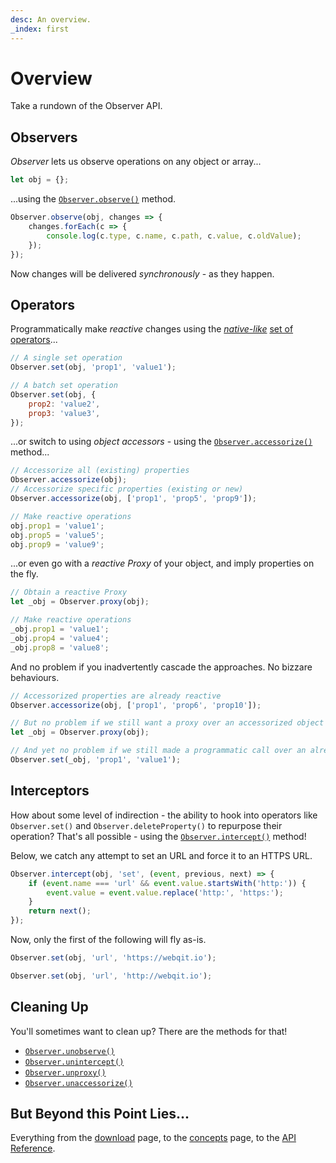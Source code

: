 ```yaml
---
desc: An overview.
_index: first
---
```

# Overview

Take a rundown of the Observer API.

## Observers

*Observer* lets us observe operations on any object or array...

```js
let obj = {};
```

...using the [`Observer.observe()`](../api/subscribers/observe) method.

```js
Observer.observe(obj, changes => {
    changes.forEach(c => {
        console.log(c.type, c.name, c.path, c.value, c.oldValue);
    });
});
```

Now changes will be delivered *synchronously* - as they happen.

## Operators

Programmatically make *reactive* changes using the *[native-like](../concepts#with-javascripts-reflection-apis)* [set of operators](../api/operators)...

```js
// A single set operation
Observer.set(obj, 'prop1', 'value1');
```
```js
// A batch set operation
Observer.set(obj, {
    prop2: 'value2',
    prop3: 'value3',
});
```

...or switch to using *object accessors* - using the [`Observer.accessorize()`](../api/operators/accessorize) method...

```js
// Accessorize all (existing) properties
Observer.accessorize(obj);
// Accessorize specific properties (existing or new)
Observer.accessorize(obj, ['prop1', 'prop5', 'prop9']);
```
```js
// Make reactive operations
obj.prop1 = 'value1';
obj.prop5 = 'value5';
obj.prop9 = 'value9';
```

...or even go with a *reactive Proxy* of your object, and imply properties on the fly.

```js
// Obtain a reactive Proxy
let _obj = Observer.proxy(obj);
```
```js
// Make reactive operations
_obj.prop1 = 'value1';
_obj.prop4 = 'value4';
_obj.prop8 = 'value8';
```

And no problem if you inadvertently cascade the approaches. No bizzare behaviours.

```js
// Accessorized properties are already reactive
Observer.accessorize(obj, ['prop1', 'prop6', 'prop10']);

// But no problem if we still want a proxy over an accessorized object
let _obj = Observer.proxy(obj);

// And yet no problem if we still made a programmatic call over an already reactive Proxy
Observer.set(_obj, 'prop1', 'value1');
```

## Interceptors

How about some level of indirection - the ability to hook into operators like `Observer.set()` and  `Observer.deleteProperty()` to repurpose their operation? That's all possible - using the [`Observer.intercept()`](../api/subscribers/intercept) method!

Below, we catch any attempt to set an URL and force it to an HTTPS URL.

```js
Observer.intercept(obj, 'set', (event, previous, next) => {
    if (event.name === 'url' && event.value.startsWith('http:')) {
        event.value = event.value.replace('http:', 'https:');
    }
    return next();
});
```

Now, only the first of the following will fly as-is.

```js
Observer.set(obj, 'url', 'https://webqit.io');
```
```js
Observer.set(obj, 'url', 'http://webqit.io');
```

## Cleaning Up

You'll sometimes want to clean up? There are the methods for that!

+ [`Observer.unobserve()`](../api/subscribers/unobserve)
+ [`Observer.unintercept()`](../api/subscribers/unintercept)
+ [`Observer.unproxy()`](../api/operators/unproxy)
+ [`Observer.unaccessorize()`](../api/operators/unaccessorize)

## But Beyond this Point Lies...

Everything from the [download](../download) page, to the [concepts](../concepts) page, to the [API Reference](../api).